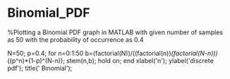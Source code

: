 # Binomial_PDF
%Plotting a Binomial PDF graph in MATLAB with given number of samples as 50 with the probability of occurrence as 0.4

N=50;
p=0.4; 
for n=0:1:50
b=(factorial(N))/((factorial(n))*(factorial(N-n)))*((p^n)*(1-p)^(N-n)); 
stem(n,b); 
hold on;
end
xlabel('n');
ylabel('discrete pdf');
title(' Binomial');
